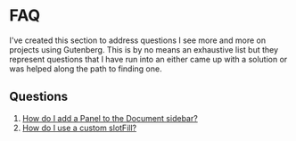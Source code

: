 # FAQ

I've created this section to address questions I see more and more on projects using Gutenberg.
This is by no means an exhaustive list but they represent questions that I have run into an either came up with a solution or was helped along the path to finding one.

## Questions

1. [How do I add a Panel to the Document sidebar?](./q1)
2. [How do I use a custom slotFill?](./q2)
